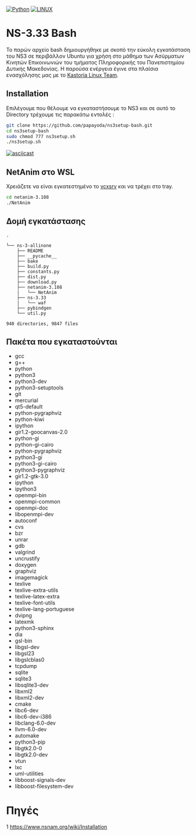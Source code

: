 [![Python](https://img.shields.io/badge/NS--3-30-green)](https://www.nsnam.org/releases/ns-3-30/) 
[![LINUX](https://img.shields.io/badge/ubuntu-18.04-orange)](https://ubuntu.com/download/desktop)

# NS-3.33 Bash

Το παρών αρχείο bash δημιουργήθηκε με σκοπό την εύκολη εγκατάσταση του NS3 σε περιβάλλον Ubuntu για χρήση στο μάθημα των Ασύρματων Κινητών Επικοινωνιών του τμήματος Πληροφορικής του Πανεπιστημίου Δυτικής Μακεδονίας. Η παρούσα ενέργεια έγινε στα πλαίσια ενασχόλησης μας με το [Kastoria Linux Team](https://www.facebook.com/Kastoria-Linux-Society-224822844196119/).

## Installation

Επιλέγουμε που θέλουμε να εγκαταστήσουμε το NS3 και σε αυτό το Directory τρέχουμε τις παρακάτω εντολές :

```bash
git clone https://github.com/papayoda/ns3setup-bash.git
cd ns3setup-bash
sudo chmod 777 ns3setup.sh
./ns3setup.sh
```
[![asciicast](https://asciinema.org/a/405245.png)](https://asciinema.org/a/405245=250x)

## NetAnim στο WSL
Χρειάζετε να είναι εγκατεστημένο το [vcxsrv](https://sourceforge.net/projects/vcxsrv/) και να τρέχει στο tray.
```bash
cd netanim-3.108
./NetAnim
```

## Δομή εγκατάστασης
```
.

└── ns-3-allinone
    ├── README
    ├── __pycache__
    ├── bake
    ├── build.py
    ├── constants.py
    ├── dist.py
    ├── download.py
    ├── netanim-3.108
    |   └── NetAnim
    ├── ns-3.33
    |   └── waf
    ├── pybindgen
    └── util.py
            
940 directories, 9847 files
```

## Πακέτα που εγκαταστούνται
- gcc
- g++ 
- python  
- python3 
- python3-dev 
- python3-setuptools 
- git 
- mercurial 
- qt5-default 
- python-pygraphviz 
- python-kiwi 
- ipython 
- gir1.2-goocanvas-2.0 
- python-gi 
- python-gi-cairo 
- python-pygraphviz 
- python3-gi 
- python3-gi-cairo 
- python3-pygraphviz 
- gir1.2-gtk-3.0 
- ipython 
- ipython3 
- openmpi-bin 
- openmpi-common 
- openmpi-doc 
- libopenmpi-dev 
- autoconf 
- cvs 
- bzr 
- unrar 
- gdb 
- valgrind 
- uncrustify 
- doxygen 
- graphviz 
- imagemagick 
- texlive 
- texlive-extra-utils 
- texlive-latex-extra 
- texlive-font-utils 
- texlive-lang-portuguese 
- dvipng 
- latexmk 
- python3-sphinx 
- dia 
- gsl-bin 
- libgsl-dev 
- libgsl23 
- libgslcblas0 
- tcpdump 
- sqlite 
- sqlite3 
- libsqlite3-dev 
- libxml2 
- libxml2-dev 
- cmake 
- libc6-dev 
- libc6-dev-i386 
- libclang-6.0-dev 
- llvm-6.0-dev 
- automake 
- python3-pip 
- libgtk2.0-0 
- libgtk2.0-dev 
- vtun 
- lxc 
- uml-utilities 
- libboost-signals-dev 
- libboost-filesystem-dev

# Πηγές

1 https://www.nsnam.org/wiki/Installation
